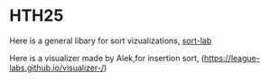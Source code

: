 # HTH25


Here is a general libary for sort vizualizations, [sort-lab](https://github.com/League-Labs/sort-lab)

Here is a visualizer made by Alek,for insertion sort, (https://league-labs.github.io/visualizer-/) 